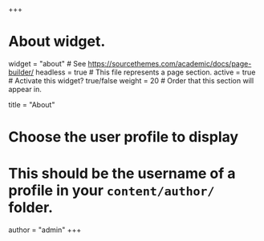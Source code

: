 +++
# About widget.
widget = "about"  # See https://sourcethemes.com/academic/docs/page-builder/
headless = true  # This file represents a page section.
active = true  # Activate this widget? true/false
weight = 20  # Order that this section will appear in.

title = "About"


# Choose the user profile to display
# This should be the username of a profile in your `content/author/` folder.
author = "admin"
+++

